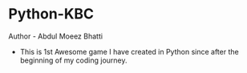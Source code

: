 # Python-KBC

Author - Abdul Moeez Bhatti
 - This is 1st Awesome game I have created in Python since after the beginning of my coding journey. <br>
